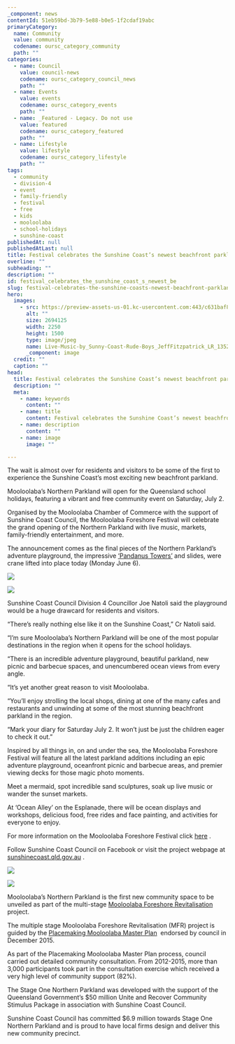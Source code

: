 ```yaml
---
_component: news
contentId: 51eb59bd-3b79-5e88-b0e5-1f2cdaf19abc
primaryCategory:
  name: Community
  value: community
  codename: oursc_category_community
  path: ""
categories:
  - name: Council
    value: council-news
    codename: oursc_category_council_news
    path: ""
  - name: Events
    value: events
    codename: oursc_category_events
    path: ""
  - name: _Featured - Legacy. Do not use
    value: featured
    codename: oursc_category_featured
    path: ""
  - name: Lifestyle
    value: lifestyle
    codename: oursc_category_lifestyle
    path: ""
tags:
  - community
  - division-4
  - event
  - family-friendly
  - festival
  - free
  - kids
  - mooloolaba
  - school-holidays
  - sunshine-coast
publishedAt: null
publishedAtLast: null
title: Festival celebrates the Sunshine Coast’s newest beachfront parkland
overline: ""
subheading: ""
description: ""
id: festival_celebrates_the_sunshine_coast_s_newest_be
slug: festival-celebrates-the-sunshine-coasts-newest-beachfront-parkland
hero:
  images:
    - src: https://preview-assets-us-01.kc-usercontent.com:443/c631baf8-1b46-001f-580c-d0001b68b4a8/cd838a8b-4e80-48f1-9168-ae6ff4641d21/Live-Music-by_Sunny-Coast-Rude-Boys_JeffFitzpatrick_LR_1352-6.jpg
      alt: ""
      size: 2694125
      width: 2250
      height: 1500
      type: image/jpeg
      name: Live-Music-by_Sunny-Coast-Rude-Boys_JeffFitzpatrick_LR_1352-6.jpg
      _component: image
  credit: ""
  caption: ""
head:
  title: Festival celebrates the Sunshine Coast’s newest beachfront parkland
  description: ""
  meta:
    - name: keywords
      content: ""
    - name: title
      content: Festival celebrates the Sunshine Coast’s newest beachfront parkland
    - name: description
      content: ""
    - name: image
      image: ""

---
```

The wait is almost over for residents and visitors to be some of the first to experience the Sunshine Coast’s most exciting new beachfront parkland.

Mooloolaba’s Northern Parkland will open for the Queensland school holidays, featuring a vibrant and free community event on Saturday, July 2.

Organised by the Mooloolaba Chamber of Commerce with the support of Sunshine Coast Council, the Mooloolaba Foreshore Festival will celebrate the grand opening of the Northern Parkland with live music, markets, family-friendly entertainment, and more.

The announcement comes as the final pieces of the Northern Parkland’s adventure playground, the impressive [‘Pandanus Towers’](https://oursc.com.au/community/epic-new-nature-inspired-play-towers-and-slides-are-coming-to-mooloolabas-northern-parkland)
&#x20;and slides, were crane lifted into place today (Monday June 6).

![](https://preview-assets-us-01.kc-usercontent.com:443/c631baf8-1b46-001f-580c-d0001b68b4a8/103f63c7-c313-4725-bf22-f2bd58eb9c1b/Northern-Parkland-and-boardwalk.jpeg)

![](https://preview-assets-us-01.kc-usercontent.com:443/c631baf8-1b46-001f-580c-d0001b68b4a8/d2b51f0b-a92d-4642-888e-9c1051407b87/Pandanus-Play-Tower-and-Slides-being-installed-at-Northern-Parkland-1.jpeg)

Sunshine Coast Council Division 4 Councillor Joe Natoli said the playground would be a huge drawcard for residents and visitors.

“There’s really nothing else like it on the Sunshine Coast,” Cr Natoli said.

“I’m sure Mooloolaba’s Northern Parkland will be one of the most popular destinations in the region when it opens for the school holidays.

“There is an incredible adventure playground, beautiful parkland, new picnic and barbecue spaces, and unencumbered ocean views from every angle.

“It’s yet another great reason to visit Mooloolaba.

“You’ll enjoy strolling the local shops, dining at one of the many cafes and restaurants and unwinding at some of the most stunning beachfront parkland in the region.

“Mark your diary for Saturday July 2. It won’t just be just the children eager to check it out.”

Inspired by all things in, on and under the sea, the Mooloolaba Foreshore Festival will feature all the latest parkland additions including an epic adventure playground, oceanfront picnic and barbecue areas, and premier viewing decks for those magic photo moments.

Meet a mermaid, spot incredible sand sculptures, soak up live music or wander the sunset markets.

At ‘Ocean Alley’ on the Esplanade, there will be ocean displays and workshops, delicious food, free rides and face painting, and activities for everyone to enjoy.

For more information on the Mooloolaba Foreshore Festival click [here](https://www.facebook.com/events/7529294333808337)
.

Follow Sunshine Coast Council on Facebook or visit the project webpage at [sunshinecoast.qld.gov.au](https://www.sunshinecoast.qld.gov.au/Council/Planning-and-Projects/Infrastructure-Projects/Mooloolaba-Foreshore-Revitalisation-Project)
.

![](https://preview-assets-us-01.kc-usercontent.com:443/c631baf8-1b46-001f-580c-d0001b68b4a8/faae0893-d859-492b-bcce-86107a5d87bf/P1211652-768x1024.jpeg)

![](https://preview-assets-us-01.kc-usercontent.com:443/c631baf8-1b46-001f-580c-d0001b68b4a8/ad78fa1f-05a7-4851-b1f7-97804d5528d2/P1222284-768x1024.jpeg)

Mooloolaba’s Northern Parkland is the first new community space to be unveiled as part of the multi-stage [Mooloolaba Foreshore Revitalisation](https://www.sunshinecoast.qld.gov.au/Council/Planning-and-Projects/Infrastructure-Projects/Mooloolaba-Foreshore-Revitalisation-Project)
&#x20;project.

The multiple stage Mooloolaba Foreshore Revitalisation (MFR) project is guided by the [Placemaking Mooloolaba Master Plan](https://www.sunshinecoast.qld.gov.au/Council/Planning-and-Projects/Council-Plans/Place-Making-Mooloolaba-Master-Plan)
 endorsed by council in December 2015.

As part of the Placemaking Mooloolaba Master Plan process, council carried out detailed community consultation. From 2012-2015, more than 3,000 participants took part in the consultation exercise which received a very high level of community support (82%).

The Stage One Northern Parkland was developed with the support of the Queensland Government’s $50 million Unite and Recover Community Stimulus Package in association with Sunshine Coast Council.  

Sunshine Coast Council has committed $6.9 million towards Stage One Northern Parkland and is proud to have local firms design and deliver this new community precinct.
